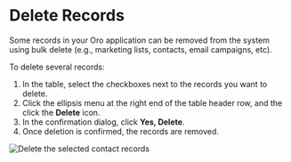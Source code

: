 # Delete Records

<!-- start_delete -->

Some records in your Oro application can be removed from the system using bulk delete (e.g., marketing lists, contacts, email campaigns, etc).

To delete several records:

1. In the table, select the checkboxes next to the records you want to delete.
2. Click the ellipsis menu at the right end of the table header row, and the click the <i class="fas fa-trash-alt" aria-hidden="true"></i> **Delete** icon.
3. In the confirmation dialog, click **Yes, Delete**.
4. Once deletion is confirmed, the records are removed.

![Delete the selected contact records](user/img/getting_started/records/grids/grids_delete_bulk.png)
<!-- finish_delete -->
<!-- fa-bars = fa-navicon -->
<!-- Ic Tiles is used as Set As Default in saved views, and as tiles in display layout options -->
<!-- IcPencil refers to Rename in Commerce and Inline Editing in CRM -->
<!-- Check mark in the square. -->
<!-- SortDesc is also used as drop-down arrow -->
